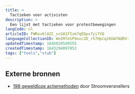 ```yaml
---
title: >
  Tactieken voor activisten
description: >
  Een lijst met tactieken voor protestbewegingen
langCode: nl
articleID: FWRov6lAZC_scGA1FIzm7qEDpx7yi7VQ
languageCollectionID: WeIM7eSP9ovc2D_rh7HpCq26GW7AQRV-
updatedTimestamp: 1645020549555
createdTimestamp: 1643294897053
tags: ["tools","stub"]
---
```


## Externe bronnen

-   [198 geweldloze actiemethoden](https://www.stroomversnellers.org/app/uploads/2020/10/Handleiding198Actiemethodes.pdf) door Stroomversnellers